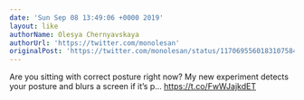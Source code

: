 ```yaml
---
date: 'Sun Sep 08 13:49:06 +0000 2019'
layout: like
authorName: Olesya Chernyavskaya
authorUrl: 'https://twitter.com/monolesan'
originalPost: 'https://twitter.com/monolesan/status/1170695560183107584'
---
```

Are you sitting with correct posture right now? My new experiment detects your posture and blurs a screen if it’s p… https://t.co/FwWJajkdET